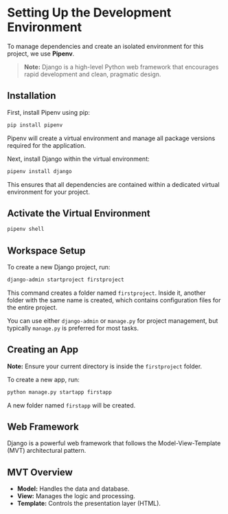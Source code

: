# Setting Up the Development Environment

To manage dependencies and create an isolated environment for this project, we use **Pipenv**.

> **Note:** Django is a high-level Python web framework that encourages rapid development and clean, pragmatic design.

## Installation

First, install Pipenv using pip:

```bash
pip install pipenv
```

Pipenv will create a virtual environment and manage all package versions required for the application.

Next, install Django within the virtual environment:

```bash
pipenv install django
```

This ensures that all dependencies are contained within a dedicated virtual environment for your project.

## Activate the Virtual Environment

```bash
pipenv shell
```

## Workspace Setup

To create a new Django project, run:

```bash
django-admin startproject firstproject
```

This command creates a folder named `firstproject`. Inside it, another folder with the same name is created, which contains configuration files for the entire project.

You can use either `django-admin` or `manage.py` for project management, but typically `manage.py` is preferred for most tasks.

## Creating an App

**Note:** Ensure your current directory is inside the `firstproject` folder.

To create a new app, run:

```bash
python manage.py startapp firstapp
```

A new folder named `firstapp` will be created.

## Web Framework

Django is a powerful web framework that follows the Model-View-Template (MVT) architectural pattern.

## MVT Overview

- **Model:** Handles the data and database.
- **View:** Manages the logic and processing.
- **Template:** Controls the presentation layer (HTML).



